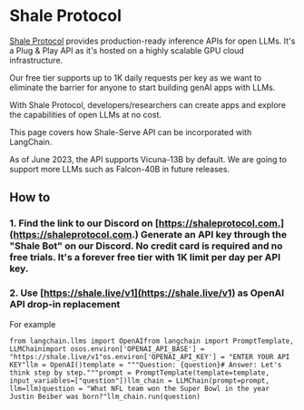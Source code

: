 Shale Protocol
==============

[Shale Protocol](https://shaleprotocol.com) provides production-ready inference APIs for open LLMs. It's a Plug & Play API as it's hosted on a highly scalable GPU cloud infrastructure.

Our free tier supports up to 1K daily requests per key as we want to eliminate the barrier for anyone to start building genAI apps with LLMs.

With Shale Protocol, developers/researchers can create apps and explore the capabilities of open LLMs at no cost.

This page covers how Shale-Serve API can be incorporated with LangChain.

As of June 2023, the API supports Vicuna-13B by default. We are going to support more LLMs such as Falcon-40B in future releases.

How to[​](#how-to "Direct link to How to")
------------------------------------------

### 1\. Find the link to our Discord on [https://shaleprotocol.com.](https://shaleprotocol.com.) Generate an API key through the "Shale Bot" on our Discord. No credit card is required and no free trials. It's a forever free tier with 1K limit per day per API key.[​](#1-find-the-link-to-our-discord-on-httpsshaleprotocolcom-generate-an-api-key-through-the-shale-bot-on-our-discord-no-credit-card-is-required-and-no-free-trials-its-a-forever-free-tier-with-1k-limit-per-day-per-api-key "Direct link to 1-find-the-link-to-our-discord-on-httpsshaleprotocolcom-generate-an-api-key-through-the-shale-bot-on-our-discord-no-credit-card-is-required-and-no-free-trials-its-a-forever-free-tier-with-1k-limit-per-day-per-api-key")

### 2\. Use [https://shale.live/v1](https://shale.live/v1) as OpenAI API drop-in replacement[​](#2-use-httpsshalelivev1-as-openai-api-drop-in-replacement "Direct link to 2-use-httpsshalelivev1-as-openai-api-drop-in-replacement")

For example

    from langchain.llms import OpenAIfrom langchain import PromptTemplate, LLMChainimport osos.environ['OPENAI_API_BASE'] = "https://shale.live/v1"os.environ['OPENAI_API_KEY'] = "ENTER YOUR API KEY"llm = OpenAI()template = """Question: {question}# Answer: Let's think step by step."""prompt = PromptTemplate(template=template, input_variables=["question"])llm_chain = LLMChain(prompt=prompt, llm=llm)question = "What NFL team won the Super Bowl in the year Justin Beiber was born?"llm_chain.run(question)